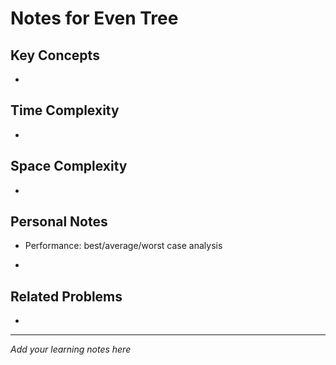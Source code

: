 # Notes for Even Tree

## Key Concepts

- 

## Time Complexity

- 

## Space Complexity

- 

## Personal Notes

- Performance: best/average/worst case analysis

- 

## Related Problems

- 

---

*Add your learning notes here*
